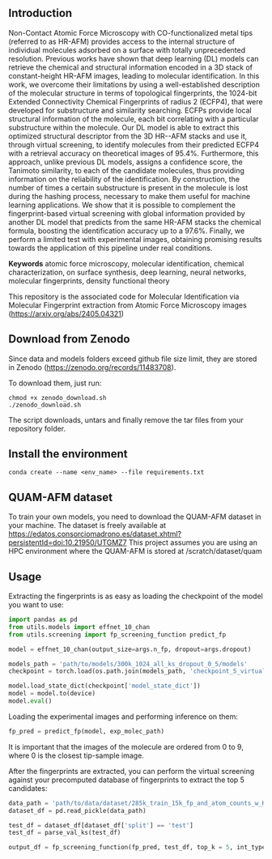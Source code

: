 ## Introduction
Non-Contact Atomic Force Microscopy with CO-functionalized metal tips (referred to as HR-AFM) provides access to the internal structure of individual molecules adsorbed on a surface with totally unprecedented resolution. Previous works have shown that deep learning (DL) models can retrieve the chemical and structural information encoded in a 3D stack of constant-height HR-AFM images, leading to molecular identification. In this work,  we overcome their limitations by using a well-established description of the molecular structure in terms of topological fingerprints, the 1024-bit Extended Connectivity Chemical Fingerprints of radius 2 (ECFP4), that were developed for substructure and similarity searching. ECFPs provide local structural information of the molecule, each bit correlating with a particular substructure within the molecule. Our DL model is able to extract this optimized structural descriptor from the 3D HR--AFM stacks and use it, through virtual screening, to identify molecules from their predicted ECFP4 with a retrieval accuracy on theoretical images of 95.4%. Furthermore, this approach,  unlike previous DL models, assigns a confidence score, the Tanimoto similarity, to each of the candidate molecules, thus providing information on the reliability of the identification.
 By construction, the number of times a certain substructure is present in the molecule is lost during the hashing process, necessary to make them useful for machine learning applications.  We show that it is possible to complement the fingerprint-based virtual screening with global information provided by another DL model that predicts from the same HR-AFM stacks the chemical formula, boosting the identification accuracy up to a 97.6%.  Finally, we perform a limited test with experimental images, obtaining promising results towards the application of this pipeline under real conditions.


 **Keywords**
 atomic force microscopy, molecular identification, chemical characterization, on surface synthesis, deep learning, neural networks, molecular fingerprints, density functional theory

This repository is the associated code for Molecular Identification via Molecular Fingerprint extraction from Atomic Force Microscopy images
 (https://arxiv.org/abs/2405.04321)

## Download from Zenodo
Since data and models folders exceed github file size limit, they are stored in Zenodo (https://zenodo.org/records/11483708).

To download them, just run:
```
chmod +x zenodo_download.sh
./zenodo_download.sh
```

The script downloads, untars and finally remove the tar files from your repository folder.

## Install the environment
```
conda create --name <env_name> --file requirements.txt
```

## QUAM-AFM dataset
To train your own models, you need to download the QUAM-AFM dataset in your machine. 
The dataset is freely available at https://edatos.consorciomadrono.es/dataset.xhtml?persistentId=doi:10.21950/UTGMZ7
This project assumes you are using an HPC environment where the QUAM-AFM is stored at /scratch/dataset/quam 

## Usage

Extracting the fingerprints is as easy as loading the checkpoint of the model you want to use:
```python
import pandas as pd
from utils.models import effnet_10_chan
from utils.screening import fp_screening_function predict_fp

model = effnet_10_chan(output_size=args.n_fp, dropout=args.dropout)

models_path = 'path/to/models/300k_1024_all_ks_dropout_0_5/models'
checkpoint = torch.load(os.path.join(models_path, 'checkpoint_5_virtual_epoch_7.pth'), map_location=torch.device('cpu'))

model.load_state_dict(checkpoint['model_state_dict'])
model = model.to(device)
model.eval()
```
Loading the experimental images and performing inference on them:
```python
fp_pred = predict_fp(model, exp_molec_path)
```
It is important that the images of the molecule are ordered from 0 to 9, where 0 is the closest tip-sample image.


After the fingerprints are extracted, you can perform the virtual screening against your precomputed database of fingerprints to extract the top 5 candidates:
```python
data_path = 'path/to/data/dataset/285k_train_15k_fp_and_atom_counts_w_H.gz'
dataset_df = pd.read_pickle(data_path)

test_df = dataset_df[dataset_df['split'] == 'test']
test_df = parse_val_ks(test_df)

output_df = fp_screening_function(fp_pred, test_df, top_k = 5, int_type=np.int8)

